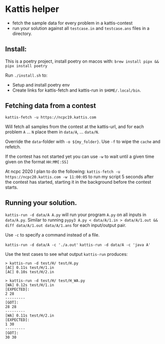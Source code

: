 # Kattis helper

- fetch the sample data for every problem in a kattis-contest
- run your solution against all `testcase.in` and `testcase.ans` files in a directory.

## Install:

This is a poetry project, install poetry on macos with:
`brew install pipx && pipx install poetry`

Run `./install.sh` to:

- Setup and install poetry env
- Create links for kattis-fetch and kattis-run in `$HOME/.local/bin`.

## Fetching data from a contest

`kattis-fetch -u https://ncpc19.kattis.com`

Will fetch all samples from the contest at the kattis-url, and for each problem `A` ... `N` place them in `data/A`, ... `data/N`.

Override the `data`-folder with `-o ${my_folder}`.
Use `-f` to wipe the `cache` and refetch.

If the contest has not started yet you can use `-w` to wait until a given time given on the format `HH:MM[:SS]`

At ncpc 2020 I plan to do the following:
`kattis-fetch -u https://ncpc20.kattis.com -w 11:00:05` to run my script 5 seconds after the contest has started, starting it in the background before the contest starts.

## Running your solution.

`kattis-run -d data/A A.py` will run your program `A.py` on all inputs in `data/A.py`. Similar to running `pypy3 A.py < data/A/1.in > data/A/1.out && diff data/A/1.out data/A/1.ans` for each input/output pair.

Use `-c` to specify a command instead of a file.

`kattis-run -d data/A -c './a.out'`
`kattis-run -d data/A -c 'java A'`

Use the test cases to see what output `kattis-run` produces:

```
> kattis-run -d test/H/ test/H.py
[AC] 0.11s test/H/1.in
[AC] 0.10s test/H/2.in
```

```
> kattis-run -d test/H/ test/H_WA.py
[WA] 0.12s test/H/1.in
[EXPECTED]:
2 28
---------
[GOT]:
28 28
---------
[WA] 0.11s test/H/2.in
[EXPECTED]:
1 30
---------
[GOT]:
30 30
```
